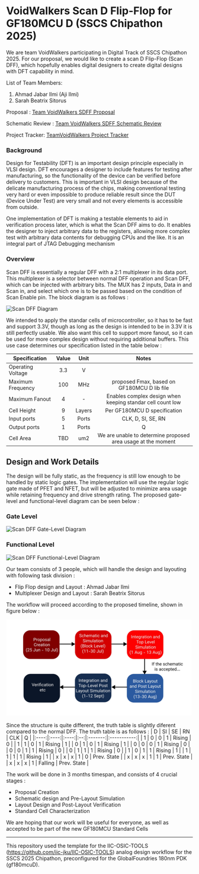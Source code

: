 # VoidWalkers Scan D Flip-Flop for GF180MCU D (SSCS Chipathon 2025)

We are team VoidWalkers participating in Digital Track of SSCS Chipathon 2025. For our proposal, we would like to create a scan D Flip-Flop (Scan DFF), which hopefully enables digital designers to create digital designs with DFT capability in mind. 

List of Team Members:
1. Ahmad Jabar Ilmi (Aji Ilmi) 
2. Sarah Beatrix Sitorus

Proposal : [Team VoidWalkers SDFF Proposal](https://docs.google.com/presentation/d/1AF_vrYPLAI_O6S2Kj40k2A-3c9Rtu7K0/edit?slide=id.g36d74ebfab8_0_553#slide=id.g36d74ebfab8_0_553)

Schematic Review : [Team VoidWalkers SDFF Schematic Review](https://docs.google.com/presentation/d/1h36nSLaYSaX5CXgG3Rma9wVmSlDOISLQ6w9QRmRZ6Y4/edit?slide=id.g37264e39492_100_47#slide=id.g37264e39492_100_47)

Project Tracker: [TeamVoidWalkers Project Tracker](https://docs.google.com/spreadsheets/d/1j5DVouaqu3p_pqJHRvqstsoFSM28it2NvSHbgs7ZdGA/edit?usp=sharing)
### Background 

Design for Testability (DFT) is an important design principle especially in VLSI design. DFT encourages a designer to include features for testing after manufacturing, so the functionality of the device can be verified before delivery to customers. This is important in VLSI design because of the delicate manufacturing process of the chips, making conventional testing very hard or even impossible to produce reliable result since the DUT (Device Under Test) are very small and not every elements is accessible from outside. 

One implementation of DFT is making a testable elements to aid in verification process later, which is what the Scan DFF aims to do. It enables the designer to inject arbitrary data to the registers, allowing more complex test with arbitrary data contents for debugging CPUs and the like. It is an integral part of JTAG Debugging mechanism

### Overview

Scan DFF is essentially a regular DFF with a 2:1 multiplexer in its data port. This multiplexer is a selector between normal DFF operation and Scan DFF, which can be injected with arbitrary bits. The MUX has 2 inputs, Data in and Scan in, and select which one is to be passed based on the condition of Scan Enable pin. The block diagram is as follows : 

![Scan DFF Diagram](images/scandff_diagram.png)

We intended to apply the standar cells of microcontroller, so it has to be fast and support 3.3V, though as long as the design is intended to be in 3.3V it is still perfectly usable. We also want this cell to support more fanout, so it can be used for more complex design without requiring additional buffers. This use case determines our specification listed in the table below : 

| Specification     | Value | Unit | Notes |
| ----------------- |:-----:|:----:|:-----:|
| Operating Voltage |3.3    |V     |       |
| Maximum Frequency |100    |MHz   |proposed Fmax, based on GF180MCU D lib file|
| Maximum Fanout    |4      |-     |Enables complex design when keeping standar cell count low|
| Cell Height       |9      |Layers|Per GF180MCU D specification|
| Input ports       |5      |Ports |CLK, D, SI, SE, RN|
| Output ports      |1      |Ports |Q|
| Cell Area         |TBD    |um2   |We are unable to determine proposed area usage at the moment|

## Design and Work Details
The design will be fully static, as the frequency is still low enough to be handled by static logic gates. The implementation will use the regular logic gate made of PFET and NFET, but will be adjusted to minimize area usage while retaining frequency and drive strength rating. The proposed gate-level and functional-level diagram can be seen below : 

### Gate Level
![Scan DFF Gate-Level Diagram](images/gate_level.png)

### Functional Level
![Scan DFF Functional-Level Diagram](images/functional_level.png)

Our team consists of 3 people, which will handle the design and layouting with following task division : 
+ Flip Flop design and Layout : Ahmad Jabar Ilmi
+ Multiplexer Design and Layout : Sarah Beatrix Sitorus 

The workflow will proceed according to the proposed timeline, shown in figure below : 

<img alt="Project Timeline" src="images/work_timeline.jpg" width=500px />

Since the structure is quite different, the truth table is slightly diferent compared to the normal DFF. The truth table is as follows : 
| D    | SI   | SE   | RN | CLK     | Q           |
|:----:|:----:|:----:|:--:|:-------:|:-----------:|
| 1    | 0    | 0    | 1  | Rising  | 0           |
| 1    | 1    | 0    | 1  | Rising  | 1           |
| 0    | 1    | 0    | 1  | Rising  | 1           |
| 0    | 0    | 0    | 1  | Rising  | 0           |
| 0    | 0    | 1    | 1  | Rising  | 0           |
| 0    | 1    | 1    | 1  | Rising  | 0           |
| 1    | 0    | 1    | 1  | Rising  | 1           |
| 1    | 1    | 1    | 1  | Rising  | 1           |
| x    | x    | x    | 1  | 0       | Prev. State |
| x    | x    | x    | 1  | 1       | Prev. State |
| x    | x    | x    | 1  | Falling | Prev. State |


The work will be done in 3 months timespan, and consists of 4 crucial stages : 
+ Proposal Creation
+ Schematic design and Pre-Layout Simulation
+ Layout Design and Post-Layout Verification
+ Standard Cell Characterization

We are hoping that our work will be useful for everyone, as well as accepted to be part of the new GF180MCU Standard Cells

***

This repository used the template for the IIC-OSIC-TOOLS (https://github.com/iic-jku/IIC-OSIC-TOOLS) analog design workflow for the SSCS 2025 Chipathon, preconfigured for the GlobalFoundries 180nm PDK (gf180mcuD).
